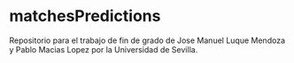 # matchesPredictions
Repositorio para el trabajo de fin de grado de Jose Manuel Luque Mendoza y Pablo Macias Lopez por la Universidad de Sevilla.
